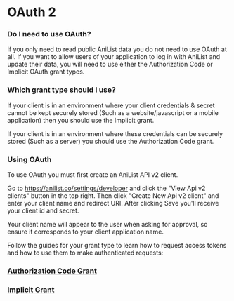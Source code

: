 # OAuth 2

### Do I need to use OAuth?

If you only need to read public AniList data you do not need to use OAuth at all. If you want to allow users of your application to log in with AniList and update their data, you will need to use either the Authorization Code or Implicit OAuth grant types.

### Which grant type should I use?

If your client is in an environment where your client credentials & secret cannot be kept securely stored \(Such as a website/javascript or a mobile application\) then you should use the Implicit grant. 

If your client is in an environment where these credentials can be securely stored \(Such as a server\) you should use the Authorization Code grant.

### Using OAuth
To use OAuth you must first create an AniList API v2 client.

Go to https://anilist.co/settings/developer and click the "View Api v2 clients" button in the top right. Then click "Create New Api v2 client" and enter your client name and redirect URI. After clicking Save you'll receive your client id and secret.

Your client name will appear to the user when asking for approval, so ensure it corresponds to your client application name.

Follow the guides for your grant type to learn how to request access tokens and how to use them to make authenticated requests:
### [Authorization Code Grant](/oauth/authorization-code-grant.md)

### [Implicit Grant](/oauth/implicit-grant.md)

